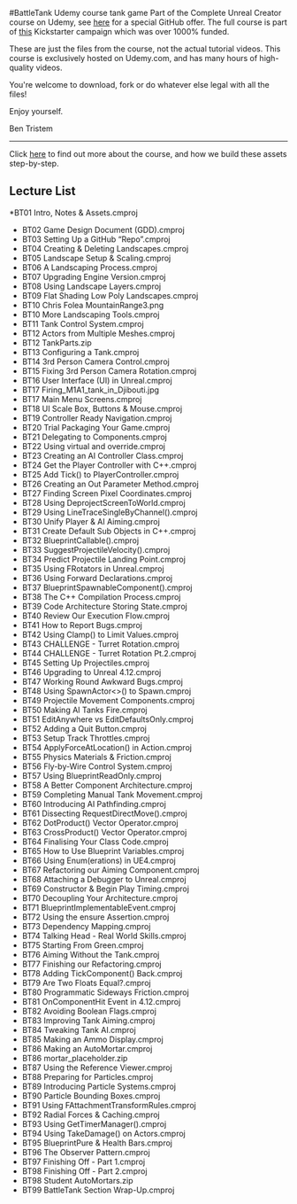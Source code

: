 #BattleTank
Udemy course tank game
Part of the Complete Unreal Creator course on Udemy, see [here](https://www.udemy.com/unrealcourse?couponCode=GitHubDiscount) for a special GitHub offer. The full course is part of [this](https://www.kickstarter.com/projects/bentristem/learn-to-make-video-games-unreal-developer-course) Kickstarter campaign which was over 1000% funded.

These are just the files from the course, not the actual tutorial videos. This course is exclusively hosted on Udemy.com, and has many hours of high-quality videos.

You're welcome to download, fork or do whatever else legal with all the files!

Enjoy yourself.

Ben Tristem

---
Click [here](https://www.udemy.com/unrealcourse?couponCode=GitHubDiscount) to find out more about the course, and how we build these assets step-by-step.

## Lecture List
 *BT01 Intro, Notes & Assets.cmproj
* BT02 Game Design Document (GDD).cmproj
* BT03 Setting Up a GitHub “Repo”.cmproj
* BT04 Creating & Deleting Landscapes.cmproj
* BT05 Landscape Setup & Scaling.cmproj
* BT06 A Landscaping Process.cmproj
* BT07 Upgrading Engine Version.cmproj
* BT08 Using Landscape Layers.cmproj
* BT09 Flat Shading Low Poly Landscapes.cmproj
* BT10 Chris Folea MountainRange3.png
* BT10 More Landscaping Tools.cmproj
* BT11 Tank Control System.cmproj
* BT12 Actors from Multiple Meshes.cmproj
* BT12 TankParts.zip
* BT13 Configuring a Tank.cmproj
* BT14 3rd Person Camera Control.cmproj
* BT15 Fixing 3rd Person Camera Rotation.cmproj
* BT16 User Interface (UI) in Unreal.cmproj
* BT17 Firing_M1A1_tank_in_Djibouti.jpg
* BT17 Main Menu Screens.cmproj
* BT18 UI Scale Box, Buttons & Mouse.cmproj
* BT19 Controller Ready Navigation.cmproj
* BT20 Trial Packaging Your Game.cmproj
* BT21 Delegating to Components.cmproj
* BT22 Using virtual and override.cmproj
* BT23 Creating an AI Controller Class.cmproj
* BT24 Get the Player Controller with C++.cmproj
* BT25 Add Tick() to PlayerController.cmproj
* BT26 Creating an Out Parameter Method.cmproj
* BT27 Finding Screen Pixel Coordinates.cmproj
* BT28 Using DeprojectScreenToWorld.cmproj
* BT29 Using LineTraceSingleByChannel().cmproj
* BT30 Unify Player & AI Aiming.cmproj
* BT31 Create Default Sub Objects in C++.cmproj
* BT32 BlueprintCallable().cmproj
* BT33 SuggestProjectileVelocity().cmproj
* BT34 Predict Projectile Landing Point.cmproj
* BT35 Using FRotators in Unreal.cmproj
* BT36 Using Forward Declarations.cmproj
* BT37 BlueprintSpawnableComponent().cmproj
* BT38 The C++ Compilation Process.cmproj
* BT39 Code Architecture Storing State.cmproj
* BT40 Review Our Execution Flow.cmproj
* BT41 How to Report Bugs.cmproj
* BT42 Using Clamp() to Limit Values.cmproj
* BT43 CHALLENGE - Turret Rotation.cmproj
* BT44 CHALLENGE - Turret Rotation Pt.2.cmproj
* BT45 Setting Up Projectiles.cmproj
* BT46 Upgrading to Unreal 4.12.cmproj
* BT47 Working Round Awkward Bugs.cmproj
* BT48 Using SpawnActor<>() to Spawn.cmproj
* BT49 Projectile Movement Components.cmproj
* BT50 Making AI Tanks Fire.cmproj
* BT51 EditAnywhere vs EditDefaultsOnly.cmproj
* BT52 Adding a Quit Button.cmproj
* BT53 Setup Track Throttles.cmproj
* BT54 ApplyForceAtLocation() in Action.cmproj
* BT55 Physics Materials & Friction.cmproj
* BT56 Fly-by-Wire Control System.cmproj
* BT57 Using BlueprintReadOnly.cmproj
* BT58 A Better Component Architecture.cmproj
* BT59 Completing Manual Tank Movement.cmproj
* BT60 Introducing AI Pathfinding.cmproj
* BT61 Dissecting RequestDirectMove().cmproj
* BT62 DotProduct() Vector Operator.cmproj
* BT63 CrossProduct() Vector Operator.cmproj
* BT64 Finalising Your Class Code.cmproj
* BT65 How to Use Blueprint Variables.cmproj
* BT66 Using Enum(erations) in UE4.cmproj
* BT67 Refactoring our Aiming Component.cmproj
* BT68 Attaching a Debugger to Unreal.cmproj
* BT69 Constructor & Begin Play Timing.cmproj
* BT70 Decoupling Your Architecture.cmproj
* BT71 BlueprintImplementableEvent.cmproj
* BT72 Using the ensure Assertion.cmproj
* BT73 Dependency Mapping.cmproj
* BT74 Talking Head - Real World Skills.cmproj
* BT75 Starting From Green.cmproj
* BT76 Aiming Without the Tank.cmproj
* BT77 Finishing our Refactoring.cmproj
* BT78 Adding TickComponent() Back.cmproj
* BT79 Are Two Floats Equal?.cmproj
* BT80 Programmatic Sideways Friction.cmproj
* BT81 OnComponentHit Event in 4.12.cmproj
* BT82 Avoiding Boolean Flags.cmproj
* BT83 Improving Tank Aiming.cmproj
* BT84 Tweaking Tank AI.cmproj
* BT85 Making an Ammo Display.cmproj
* BT86 Making an AutoMortar.cmproj
* BT86 mortar_placeholder.zip
* BT87 Using the Reference Viewer.cmproj
* BT88 Preparing for Particles.cmproj
* BT89 Introducing Particle Systems.cmproj
* BT90 Particle Bounding Boxes.cmproj
* BT91 Using FAttachmentTransformRules.cmproj
* BT92 Radial Forces & Caching.cmproj
* BT93 Using GetTimerManager().cmproj
* BT94 Using TakeDamage() on Actors.cmproj
* BT95 BlueprintPure & Health Bars.cmproj
* BT96 The Observer Pattern.cmproj
* BT97 Finishing Off - Part 1.cmproj
* BT98 Finishing Off - Part 2.cmproj
* BT98 Student AutoMortars.zip
* BT99 BattleTank Section Wrap-Up.cmproj
